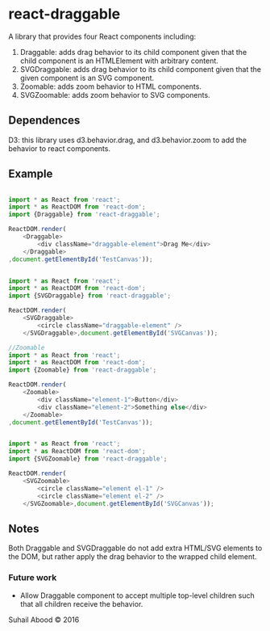 # react-draggable 

A library that provides four React components including:
1. Draggable: adds drag behavior to its child component given that the child component is an HTMLElement with arbitrary content.  
2. SVGDraggable: adds drag behavior to its child component given that the given component is an SVG component. 
3. Zoomable: adds zoom behavior to HTML components.  
4. SVGZoomable: adds zoom behavior to SVG components. 


## Dependences
D3: this library uses d3.behavior.drag, and d3.behavior.zoom to add the behavior to react components. 

## Example

```javascript

import * as React from 'react';
import * as ReactDOM from 'react-dom'; 
import {Draggable} from 'react-draggable';

ReactDOM.render(
    <Draggable>
        <div className="draggable-element">Drag Me</div>
    </Draggable>
,document.getElementById('TestCanvas')); 


import * as React from 'react';
import * as ReactDOM from 'react-dom'; 
import {SVGDraggable} from 'react-draggable';

ReactDOM.render(
    <SVGDraggable>
        <circle className="draggable-element" />
    </SVGDraggable>,document.getElementById('SVGCanvas')); 

//Zoomable 
import * as React from 'react';
import * as ReactDOM from 'react-dom'; 
import {Zoomable} from 'react-draggable';

ReactDOM.render(
    <Zoomable>
        <div className="element-1">Button</div>
        <div className="element-2">Something else</div>
    </Zoomable>
,document.getElementById('TestCanvas')); 


import * as React from 'react';
import * as ReactDOM from 'react-dom'; 
import {SVGZoomable} from 'react-draggable';

ReactDOM.render(
    <SVGZoomable>
        <circle className="element el-1" />
        <circle className="element el-2" />
    </SVGZoomable>,document.getElementById('SVGCanvas')); 


```


## Notes
Both Draggable and SVGDraggable do not add extra HTML/SVG elements to the DOM, but rather apply the drag behavior to the wrapped child element. 


### Future work
* Allow Draggable component to accept multiple top-level children such that all children receive the behavior.




Suhail Abood &copy; 2016  